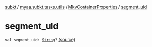 [subkt](../../index.md) / [myaa.subkt.tasks.utils](../index.md) / [MkvContainerProperties](index.md) / [segment_uid](./segment_uid.md)

# segment_uid

`val segment_uid: `[`String`](https://kotlinlang.org/api/latest/jvm/stdlib/kotlin/-string/index.html)`?` [(source)](https://github.com/Myaamori/SubKt/blob/0.1.10/src/main/kotlin/myaa/subkt/tasks/utils/mkvmerge.kt#L62)